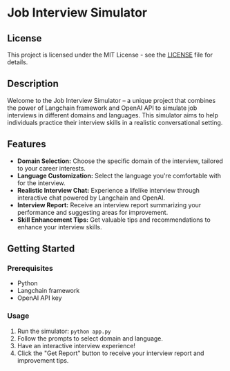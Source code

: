 # Job Interview Simulator

## License

This project is licensed under the MIT License - see the [LICENSE](LICENSE) file for details.

## Description

Welcome to the Job Interview Simulator – a unique project that combines the power of Langchain framework and OpenAI API to simulate job interviews in different domains and languages. This simulator aims to help individuals practice their interview skills in a realistic conversational setting.

## Features

- **Domain Selection:** Choose the specific domain of the interview, tailored to your career interests.
- **Language Customization:** Select the language you're comfortable with for the interview.
- **Realistic Interview Chat:** Experience a lifelike interview through interactive chat powered by Langchain and OpenAI.
- **Interview Report:** Receive an interview report summarizing your performance and suggesting areas for improvement.
- **Skill Enhancement Tips:** Get valuable tips and recommendations to enhance your interview skills.

## Getting Started

### Prerequisites

- Python 
- Langchain framework 
- OpenAI API key 


### Usage

1. Run the simulator: `python app.py`
2. Follow the prompts to select domain and language.
3. Have an interactive interview experience!
4. Click the "Get Report" button to receive your interview report and improvement tips.


